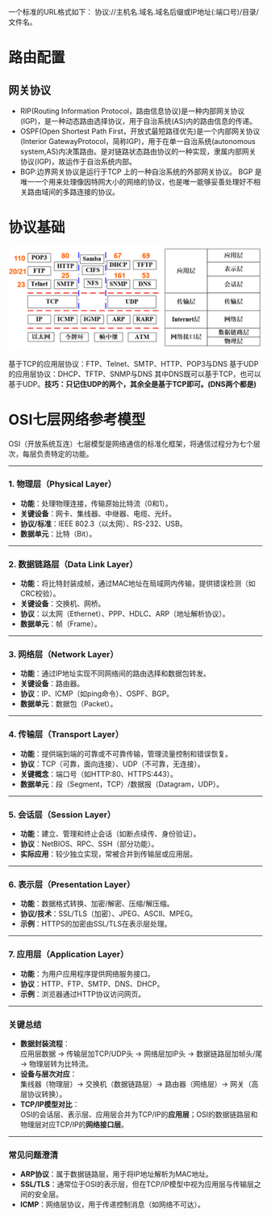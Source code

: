 一个标准的URL格式如下：
协议://主机名.域名.域名后缀或IP地址(:端口号)/目录/文件名。


# 路由配置
## 网关协议
* RIP(Routing Information Protocol，路由信息协议)是一种内部网关协议(IGP)，是一种动态路由选择协议，用于自治系统(AS)内的路由信息的传递。
* OSPF(Open Shortest Path First，开放式最短路径优先)是一个内部网关协议(Interior GatewayProtocol，简称IGP)，用于在单一自治系统(autonomous system,AS)内决策路由。是对链路状态路由协议的一种实现，隶属内部网关协议(IGP)，故运作于自治系统内部。
* BGP:边界网关协议是运行于TCP 上的一种自治系统的外部网关协议。 BGP 是唯一一个用来处理像因特网大小的网络的协议，也是唯一能够妥善处理好不相关路由域间的多路连接的协议。



# 协议基础

![网络协议-层级对应关系](https://raw.githubusercontent.com/Light-Towers/picture/master/noctilucent-lamp/网络协议-层级对应关系.png)

基于TCP的应用层协议：FTP、Telnet、SMTP、HTTP、POP3与DNS
基于UDP的应用层协议：DHCP、TFTP、SNMP与DNS
其中DNS既可以基于TCP，也可以基于UDP。**技巧：只记住UDP的两个，其余全是基于TCP即可。(DNS两个都是)**





# OSI七层网络参考模型

OSI（开放系统互连）七层模型是网络通信的标准化框架，将通信过程分为七个层次，每层负责特定的功能。

---

### **1. 物理层（Physical Layer）**
- **功能**：处理物理连接，传输原始比特流（0和1）。
- **关键设备**：网卡、集线器、中继器、电缆、光纤。
- **协议/标准**：IEEE 802.3（以太网）、RS-232、USB。
- **数据单元**：比特（Bit）。

---

### **2. 数据链路层（Data Link Layer）**
- **功能**：将比特封装成帧，通过MAC地址在局域网内传输，提供错误检测（如CRC校验）。
- **关键设备**：交换机、网桥。
- **协议**：以太网（Ethernet）、PPP、HDLC、ARP（地址解析协议）。
- **数据单元**：帧（Frame）。

---

### **3. 网络层（Network Layer）**
- **功能**：通过IP地址实现不同网络间的路由选择和数据包转发。
- **关键设备**：路由器。
- **协议**：IP、ICMP（如ping命令）、OSPF、BGP。
- **数据单元**：数据包（Packet）。

---

### **4. 传输层（Transport Layer）**
- **功能**：提供端到端的可靠或不可靠传输，管理流量控制和错误恢复。
- **协议**：TCP（可靠，面向连接）、UDP（不可靠，无连接）。
- **关键概念**：端口号（如HTTP:80、HTTPS:443）。
- **数据单元**：段（Segment，TCP）/数据报（Datagram，UDP）。

---

### **5. 会话层（Session Layer）**
- **功能**：建立、管理和终止会话（如断点续传、身份验证）。
- **协议**：NetBIOS、RPC、SSH（部分功能）。
- **实际应用**：较少独立实现，常被合并到传输层或应用层。

---

### **6. 表示层（Presentation Layer）**
- **功能**：数据格式转换、加密/解密、压缩/解压缩。
- **协议/技术**：SSL/TLS（加密）、JPEG、ASCII、MPEG。
- **示例**：HTTPS的加密由SSL/TLS在表示层处理。

---

### **7. 应用层（Application Layer）**
- **功能**：为用户应用程序提供网络服务接口。
- **协议**：HTTP、FTP、SMTP、DNS、DHCP。
- **示例**：浏览器通过HTTP协议访问网页。

---

### **关键总结**
- **数据封装流程**：  
  应用层数据 → 传输层加TCP/UDP头 → 网络层加IP头 → 数据链路层加帧头/尾 → 物理层转为比特流。
- **设备与层次对应**：  
  集线器（物理层）→ 交换机（数据链路层）→ 路由器（网络层）→ 网关（高层协议转换）。
- **TCP/IP模型对比**：  
  OSI的会话层、表示层、应用层合并为TCP/IP的**应用层**；OSI的数据链路层和物理层对应TCP/IP的**网络接口层**。

---

### **常见问题澄清**
- **ARP协议**：属于数据链路层，用于将IP地址解析为MAC地址。
- **SSL/TLS**：通常位于OSI的表示层，但在TCP/IP模型中视为应用层与传输层之间的安全层。
- **ICMP**：网络层协议，用于传递控制消息（如网络不可达）。
